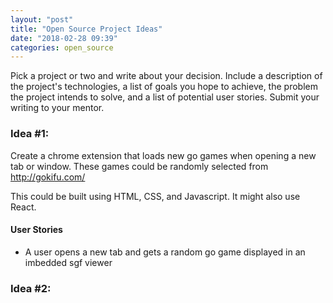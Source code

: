 ```yaml
---
layout: "post"
title: "Open Source Project Ideas"
date: "2018-02-28 09:39"
categories: open_source
---
```


Pick a project or two and write about your decision. Include a description of the project's technologies, a list of goals you hope to achieve, the problem the project intends to solve, and a list of potential user stories.
Submit your writing to your mentor.

### Idea #1:
Create a chrome extension that loads new go games when opening a new tab or window.  These games could be randomly selected from http://gokifu.com/

This could be built using HTML, CSS, and Javascript.  It might also use React.
#### User Stories

- A user opens a new tab and gets a random go game displayed in an imbedded sgf viewer

### Idea #2:
